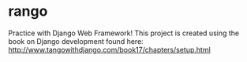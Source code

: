 # rango
Practice with Django Web Framework! This project is created using the book on Django development found here: http://www.tangowithdjango.com/book17/chapters/setup.html
